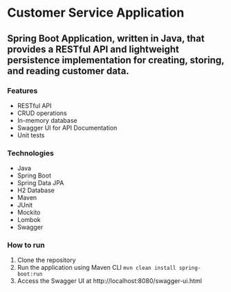 # Customer Service Application
## Spring Boot Application, written in Java, that provides a RESTful API and lightweight persistence implementation for creating, storing, and reading customer data.

### Features
- RESTful API
- CRUD operations
- In-memory database
- Swagger UI for API Documentation
- Unit tests

### Technologies
- Java
- Spring Boot
- Spring Data JPA
- H2 Database
- Maven
- JUnit
- Mockito
- Lombok
- Swagger

### How to run
1. Clone the repository
2. Run the application using Maven CLI
```mvn clean install spring-boot:run```
3. Access the Swagger UI at http://localhost:8080/swagger-ui.html
